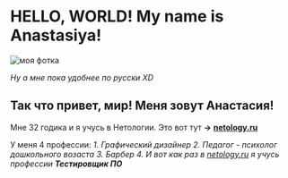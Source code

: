 # HELLO, WORLD! My name is Anastasiya!
![моя фотка](https://drive.google.com/file/d/1IR-Gh6oucH39jTFX12yjPrnhpHpsHLO_/view?usp=sharing)

*Ну а мне пока удобнее по русски XD* 

## Так что привет, мир! Меня зовут Анастасия!

Мне 32 годика и я учусь в Нетологии. Это вот тут **->** **[netology.ru](https://netology.ru/)**


У меня 4 профессии:
*1. Графический дизайнер
2. Педагог - психолог дошкольного возаста
3. Барбер
4. И вот как раз в [netology.ru](https://netology.ru/) я учусь профессии **Тестировщик ПО***